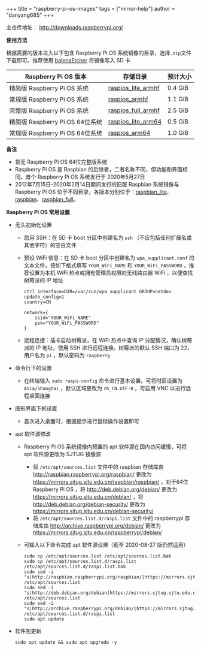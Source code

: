 +++
title = "raspberry-pi-os-images"
tags = ["mirror-help"]
author = "danyang685"
+++

主仓库地址： http://downloads.raspberrypi.org/

**使用方法**

根据需要的版本进入以下包含 Raspberry Pi OS 系统镜像的目录，选择`.zip`文件下载即可。推荐使用 [balenaEtcher](https://www.balena.io/etcher/) 将镜像写入 SD 卡

| Raspberry Pi OS 版本            | 存储目录                                                     | 预计大小 |
| ------------------------------- | ------------------------------------------------------------ | -------- |
| 精简版 Raspberry Pi OS 系统     | [raspios_lite_armhf](https://mirrors.sjtug.sjtu.edu.cn/raspberry-pi-os-images/raspios_lite_armhf/images/) | 0.4 GiB  |
| 常规版 Raspberry Pi OS 系统     | [raspios_armhf](https://mirrors.sjtug.sjtu.edu.cn/raspberry-pi-os-images/raspios_armhf/images/) | 1.1 GiB  |
| 完整版 Raspberry Pi OS 系统     | [raspios_full_armhf](https://mirrors.sjtug.sjtu.edu.cn/raspberry-pi-os-images/raspios_full_armhf/images/) | 2.5 GiB  |
| 精简版 Raspberry Pi OS 64位系统 | [raspios_lite_arm64](https://mirrors.sjtug.sjtu.edu.cn/raspberry-pi-os-images/raspios_lite_arm64/images/) | 0.5 GiB  |
| 常规版 Raspberry Pi OS 64位系统 | [raspios_arm64](https://mirrors.sjtug.sjtu.edu.cn/raspberry-pi-os-images/raspios_arm64/images/) | 1.0 GiB  |

**备注**

- 暂无 Raspberry Pi OS 64位完整版系统
- Raspberry Pi OS 是 Raspbian 的后继者，二者名称不同，但功能和界面相同。首个 Raspberry Pi OS 系统发行于 2020年5月27日
- 2012年7月15日-2020年2月14日期间发行的旧版 Raspbian 系统镜像与 Raspberry Pi OS 位于不同目录，各版本分别位于：[raspbian_lite](https://mirrors.sjtug.sjtu.edu.cn/raspberry-pi-os-images/raspbian_lite/images/)、[raspbian](https://mirrors.sjtug.sjtu.edu.cn/raspberry-pi-os-images/raspbian/images/)、[raspbian_full](https://mirrors.sjtug.sjtu.edu.cn/raspberry-pi-os-images/raspbian_full/images/)。

**Raspberry Pi OS 常用设置**

- 无头初始化设置
  - 启用 SSH：在 SD 卡 boot 分区中创建名为 `ssh` （不应包括任何扩展名或其他字符）的空白文件

  - 预设 WiFi 信息：在 SD 卡 boot 分区中创建名为 `wpa_supplicant.conf` 的文本文件，按如下格式填写 `YOUR_WiFi_NAME` 和 `YOUR_WiFi_PASSWORD` ，推荐设置为本机 WiFi 热点或拥有管理员权限的无线路由器 WiFi ，以便查找树莓派的 IP 地址

    ```
    ctrl_interface=DIR=/var/run/wpa_supplicant GROUP=netdev
    update_config=1
    country=CN
    
    network={
    	ssid="YOUR_WiFi_NAME"
    	psk="YOUR_WiFi_PASSWORD"
    }
    ```

  - 远程连接：插卡启动树莓派，在 WiFi 热点中查询 IP 分配情况，确认树莓派的 IP 地址，使用 SSH 进行远程连接。树莓派的默认 SSH 端口为 22，用户名为 `pi` ，默认密码为 `raspberry` 

- 命令行下的设置

  - 在终端输入 `sudo raspi-config` 命令进行基本设置。可将时区设置为 `Asia/Shanghai` ，默认区域更改为 `zh_CN.UTF-8` ，可启用 VNC 以进行远程桌面连接

- 图形界面下的设置

  - 首次进入桌面时，根据提示进行鼠标操作设置即可

- apt 软件源修改

  - Raspberry Pi OS 系统镜像内预置的 apt 软件源在国内访问缓慢，可将 apt 软件源更改为 SJTUG 镜像源

    - 将 `/etc/apt/sources.list` 文件中的 raspbian 存储库由 http://raspbian.raspberrypi.org/raspbian/ 更改为 https://mirrors.sjtug.sjtu.edu.cn/raspbian/raspbian/ ，对于64位 Raspberry Pi OS ，将 http://deb.debian.org/debian/ 更改为 https://mirrors.sjtug.sjtu.edu.cn/debian/ ，将 http://deb.debian.org/debian-security/ 更改为 https://mirrors.sjtug.sjtu.edu.cn/debian-security/
    - 将 `/etc/apt/sources.list.d/raspi.list` 文件中的 raspberrypi 存储库由 http://archive.raspberrypi.org/debian/ 更改为 https://mirrors.sjtug.sjtu.edu.cn/raspberrypi/debian/

  - 可输入以下命令完成 apt 软件源设置（截至 2020-08-27 版仍然适用）

    ```shell
    sudo cp /etc/apt/sources.list /etc/apt/sources.list.bak
    sudo cp /etc/apt/sources.list.d/raspi.list /etc/apt/sources.list.d/raspi.list.bak
    sudo sed -i "s|http://raspbian.raspberrypi.org/raspbian/|https://mirrors.sjtug.sjtu.edu.cn/raspbian/raspbian/|g" /etc/apt/sources.list
    sudo sed -i "s|http://deb.debian.org/debian|https://mirrors.sjtug.sjtu.edu.cn/debian|g" /etc/apt/sources.list
    sudo sed -i "s|http://archive.raspberrypi.org/debian/|https://mirrors.sjtug.sjtu.edu.cn/raspberrypi/debian/|g" /etc/apt/sources.list.d/raspi.list
    sudo apt update
    ```

- 软件包更新

  ```shell
  sudo apt update && sudo apt upgrade -y
  ```
  

